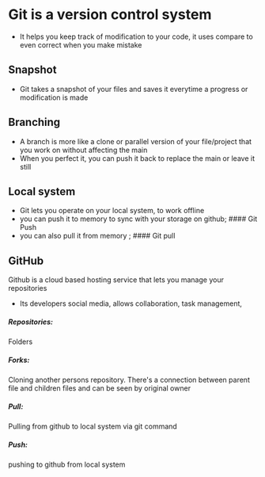 # Git is a version control system 
* It helps you keep track of modification to your code, it uses compare to even correct when you make mistake

## Snapshot
* Git takes a snapshot of your files and saves it everytime a progress or modification is made

## Branching 
* A branch is more like a clone or parallel version of your file/project that you work on without affecting the main
* When you perfect it, you can push it back to replace the main or leave it still

## Local system
* Git lets you operate on your local system, to work offline
* you can push it to memory to sync with your storage on github; #### Git Push
* you can also pull it from memory ; #### Git pull

## GitHub
Github is a cloud based hosting service that lets you manage your repositories
* Its developers social media, allows collaboration, task management,

##### Repositories: 
Folders 

##### Forks: 
Cloning another persons repository. There's a connection between parent file and children files and can be seen by original owner

##### Pull:
Pulling from github to local system via git command
##### Push: 
pushing to github from local system












